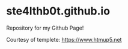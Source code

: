 # ste4lthb0t.github.io
Repository for my Github Page!

Courtesy of templete: https://www.htmup5.net
